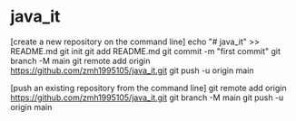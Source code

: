 # java_it

[create a new repository on the command line]
echo "# java_it" >> README.md
git init
git add README.md
git commit -m "first commit"
git branch -M main
git remote add origin https://github.com/zmh1995105/java_it.git
git push -u origin main

[push an existing repository from the command line]
git remote add origin https://github.com/zmh1995105/java_it.git
git branch -M main
git push -u origin main


